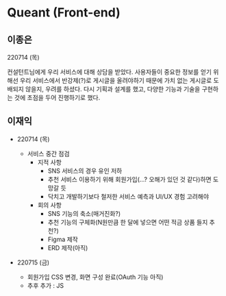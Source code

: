 # Queant (Front-end)



## 이종은

220714 (목)

컨설턴트님에게 우리 서비스에 대해 상담을 받았다. 사용자들이 중요한 정보를 얻기 위해선 우리 서비스에서 반강제(?)로 게시글을 올려야하기 때문에 가치 없는 게시글로 도배되지 않을지, 우려를 하셨다. 다시 기획과 설계를 했고, 다양한 기능과 기술을 구현하는 것에 초점을 두어 진행하기로 했다.

## 이재익

- 220714 (목)

    - 서비스 중간 점검
        - 지적 사항
            - SNS 서비스의 경우 유인 저하
            - 추천 서비스 이용하기 위해 회원가입(...? 오해가 있던 것 같다)하면 도망갈 듯
            - 닥치고 개발하기보다 철저한 서비스 예측과 UI/UX 경험 고려해야
        - 회의 사항
            - SNS 기능의 축소(매거진화?)
            - 추천 기능의 구체화(N원만큼 한 달에 넣으면 어떤 적금 상품 들지 추천?)
            - Figma 제작
            - ERD 제작(아직)

- 220715 (금)

    - 회원가입 CSS 변경, 화면 구성 완료(OAuth 기능 아직)
    - 추후 추가 : JS
